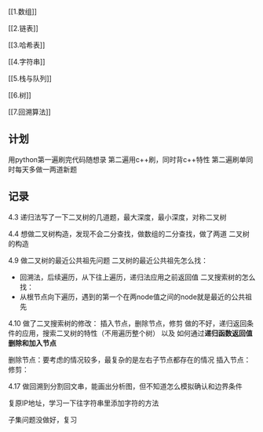 

[[1.数组]]

[[2.链表]]

[[3.哈希表]]

[[4.字符串]]

[[5.栈与队列]]

[[6.树]]

[[7.回溯算法]]


## 计划
用python第一遍刷完代码随想录
第二遍用c++刷，同时背c++特性
第二遍刷单同时每天多做一两道新题


## 记录
4.3
递归法写了一下二叉树的几道题，最大深度，最小深度，对称二叉树

4.4
想做二叉树构造，发现不会二分查找，做数组的二分查找，做了两道
二叉树的构造

4.9
做二叉树的最近公共祖先问题
二叉树的最近公共祖先怎么找：
- 回溯法，后续遍历，从下往上遍历，递归法应用之前返回值
二叉搜索树的怎么找：
- 从根节点向下遍历，遇到的第一个在两node值之间的node就是最近的公共祖先


4.10
做了二叉搜索树的修改：
插入节点，删除节点，修剪
做的不好，递归返回条件的应用，搜索二叉树的特性（不用遍历整个树）
以及 如何通过**递归函数返回值删除和加入节点**

删除节点：要考虑的情况较多，最复杂的是左右子节点都存在的情况
插入节点：
修剪：

4.17
做回溯到分割回文串，能画出分析图，但不知道怎么模拟确认和边界条件

复原IP地址，学习一下往字符串里添加字符的方法

子集问题没做好，复习